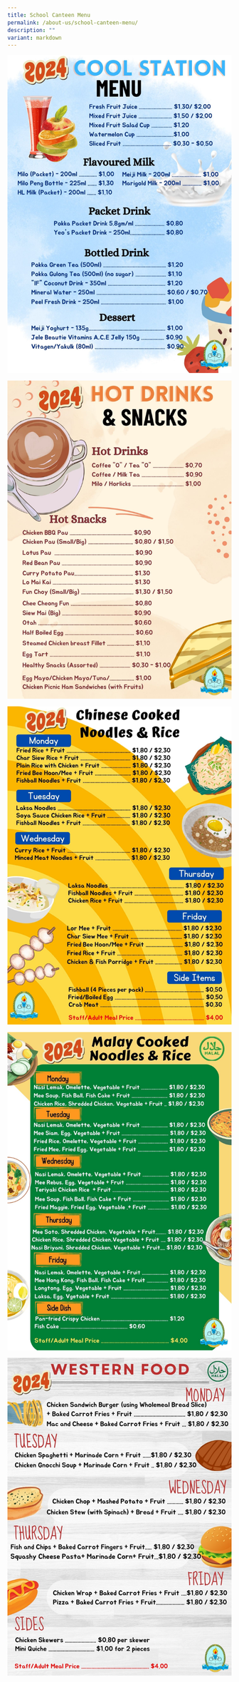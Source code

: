 ```yaml
---
title: School Canteen Menu
permalink: /about-us/school-canteen-menu/
description: ""
variant: markdown
---
```

![](/images/About%20Us/2024%20Canteen%20Menu/Stall_1.jpg)

![](/images/About%20Us/2024%20Canteen%20Menu/Stall_2.jpg)

![](/images/About%20Us/2024%20Canteen%20Menu/Stall_4.jpg)

![](/images/About%20Us/2024%20Canteen%20Menu/Stall_7.jpg)

![](/images/About%20Us/2024%20Canteen%20Menu/Stall_8.jpg)


